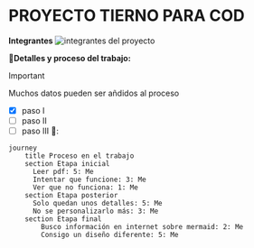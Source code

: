 # PROYECTO TIERNO PARA COD
**Integrantes**
![integrantes del proyecto](https://github.com/sofiaotero-ascii/mi_proyecto_tierno/blob/main/para%20proyecto.jpg)




:ram:**Detalles y proceso del trabajo:**
> [!IMPORTANT]
> Muchos datos pueden ser añdidos al proceso
- [x] paso I
- [ ] paso II
- [ ] paso III 🌷:
```mermaid
journey
    title Proceso en el trabajo
    section Etapa inicial
      Leer pdf: 5: Me
      Intentar que funcione: 3: Me
      Ver que no funciona: 1: Me
    section Etapa posterior
      Solo quedan unos detalles: 5: Me
      No se personalizarlo más: 3: Me
    section Etapa final
        Busco información en internet sobre mermaid: 2: Me
        Consigo un diseño diferente: 5: Me

 ```
